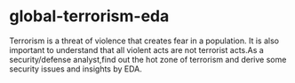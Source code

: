 # global-terrorism-eda
 Terrorism is a threat of violence that creates fear in a population. It is also important to understand that all violent acts are not terrorist acts.As a security/defense analyst,find out the hot zone of terrorism and derive some security issues and insights by EDA.
